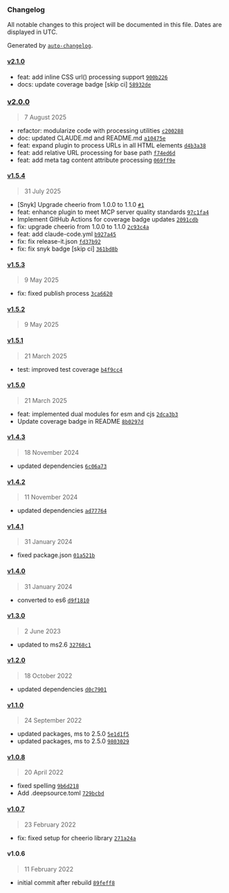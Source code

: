 ### Changelog

All notable changes to this project will be documented in this file. Dates are displayed in UTC.

Generated by [`auto-changelog`](https://github.com/CookPete/auto-changelog).

#### [v2.1.0](https://github.com/wernerglinka/metalsmith-safe-links/compare/v2.0.0...v2.1.0)

- feat: add inline CSS url() processing support [`900b226`](https://github.com/wernerglinka/metalsmith-safe-links/commit/900b22641d5b31f6d3db7a0c762a42514875d1b0)
- docs: update coverage badge [skip ci] [`58932de`](https://github.com/wernerglinka/metalsmith-safe-links/commit/58932de1a70025a67d448beca1cef4e4ca46b136)

### [v2.0.0](https://github.com/wernerglinka/metalsmith-safe-links/compare/v1.5.4...v2.0.0)

> 7 August 2025

- refactor: modularize code with processing utilities [`c200288`](https://github.com/wernerglinka/metalsmith-safe-links/commit/c20028826a660342a23759c1b0e84ef4fe3b2e12)
- doc: updated CLAUDE.md and README.md [`a10475e`](https://github.com/wernerglinka/metalsmith-safe-links/commit/a10475ed21ba342600167c1e05ee19d1f92a9fd9)
- feat: expand plugin to process URLs in all HTML elements [`d4b3a38`](https://github.com/wernerglinka/metalsmith-safe-links/commit/d4b3a3850bb2f949f7b369f57166c86e9da5e4d9)
- feat: add relative URL processing for base path [`f74ed6d`](https://github.com/wernerglinka/metalsmith-safe-links/commit/f74ed6dfb05625a425fa44f1ee4226fc8b1d97cd)
- feat: add meta tag content attribute processing [`069ff9e`](https://github.com/wernerglinka/metalsmith-safe-links/commit/069ff9e0decbc5b8c1d50ab14b1ba7fb40c32be1)

#### [v1.5.4](https://github.com/wernerglinka/metalsmith-safe-links/compare/v1.5.3...v1.5.4)

> 31 July 2025

- [Snyk] Upgrade cheerio from 1.0.0 to 1.1.0 [`#1`](https://github.com/wernerglinka/metalsmith-safe-links/pull/1)
- feat: enhance plugin to meet MCP server quality standards [`97c1fa4`](https://github.com/wernerglinka/metalsmith-safe-links/commit/97c1fa45d38d87f293a06b67e7abd73c363026da)
- Implement GitHub Actions for coverage badge updates [`2091cdb`](https://github.com/wernerglinka/metalsmith-safe-links/commit/2091cdb0ca60de6f7a47af96c53a1f4922f14af4)
- fix: upgrade cheerio from 1.0.0 to 1.1.0 [`2c93c4a`](https://github.com/wernerglinka/metalsmith-safe-links/commit/2c93c4af0aa4181b09bb2a070170f642fd58e3ee)
- feat: add claude-code.yml [`b927a45`](https://github.com/wernerglinka/metalsmith-safe-links/commit/b927a45b47166cd91163876035743c84a02ddbfa)
- fix: fix release-it.json [`fd37b92`](https://github.com/wernerglinka/metalsmith-safe-links/commit/fd37b92fbd76593bd849d04e6aa544a8c2c72030)
- fix: fix snyk badge [skip ci] [`361bd8b`](https://github.com/wernerglinka/metalsmith-safe-links/commit/361bd8b813f5913060d6ee8f115fbbe2c7778e18)

#### [v1.5.3](https://github.com/wernerglinka/metalsmith-safe-links/compare/v1.5.2...v1.5.3)

> 9 May 2025

- fix: fixed publish process [`3ca6620`](https://github.com/wernerglinka/metalsmith-safe-links/commit/3ca66206160274109398b611f85266c2bc050ba8)

#### [v1.5.2](https://github.com/wernerglinka/metalsmith-safe-links/compare/v1.5.1...v1.5.2)

> 9 May 2025

#### [v1.5.1](https://github.com/wernerglinka/metalsmith-safe-links/compare/v1.5.0...v1.5.1)

> 21 March 2025

- test: improved test coverage [`b4f9cc4`](https://github.com/wernerglinka/metalsmith-safe-links/commit/b4f9cc422db9c6d3698cb6fbfbadb670e365715e)

#### [v1.5.0](https://github.com/wernerglinka/metalsmith-safe-links/compare/v1.4.3...v1.5.0)

> 21 March 2025

- feat: implemented dual modules for esm and cjs [`2dca3b3`](https://github.com/wernerglinka/metalsmith-safe-links/commit/2dca3b31ed074f81fc3e5227edb986783df5ac33)
- Update coverage badge in README [`8b0297d`](https://github.com/wernerglinka/metalsmith-safe-links/commit/8b0297da7a1a16f63a9d6c6a2bfa9c1b899cbb36)

#### [v1.4.3](https://github.com/wernerglinka/metalsmith-safe-links/compare/v1.4.2...v1.4.3)

> 18 November 2024

- updated dependencies [`6c06a73`](https://github.com/wernerglinka/metalsmith-safe-links/commit/6c06a739aab19ad2d9fd8a6b21a44186ac1275bf)

#### [v1.4.2](https://github.com/wernerglinka/metalsmith-safe-links/compare/v1.4.1...v1.4.2)

> 11 November 2024

- updated dependencies [`ad77764`](https://github.com/wernerglinka/metalsmith-safe-links/commit/ad777640aea8c93416b84134761c7fc466eb046a)

#### [v1.4.1](https://github.com/wernerglinka/metalsmith-safe-links/compare/v1.4.0...v1.4.1)

> 31 January 2024

- fixed package.json [`01a521b`](https://github.com/wernerglinka/metalsmith-safe-links/commit/01a521b89dcd66b5a5f10181c71094a646821869)

#### [v1.4.0](https://github.com/wernerglinka/metalsmith-safe-links/compare/v1.3.0...v1.4.0)

> 31 January 2024

- converted to es6 [`d9f1810`](https://github.com/wernerglinka/metalsmith-safe-links/commit/d9f1810b9b14d4c90dc681dffb66da86f6e7659c)

#### [v1.3.0](https://github.com/wernerglinka/metalsmith-safe-links/compare/v1.2.0...v1.3.0)

> 2 June 2023

- updated to ms2.6 [`32768c1`](https://github.com/wernerglinka/metalsmith-safe-links/commit/32768c1c9f44290167bf9a0658b784a4af74f417)

#### [v1.2.0](https://github.com/wernerglinka/metalsmith-safe-links/compare/v1.1.0...v1.2.0)

> 18 October 2022

- updated dependencies [`d0c7901`](https://github.com/wernerglinka/metalsmith-safe-links/commit/d0c7901fa8667ea366a262e2d55cf4da66f24278)

#### [v1.1.0](https://github.com/wernerglinka/metalsmith-safe-links/compare/v1.0.8...v1.1.0)

> 24 September 2022

- updated packages, ms to 2.5.0 [`5e1d1f5`](https://github.com/wernerglinka/metalsmith-safe-links/commit/5e1d1f5968d9e6a9c930716c67a7c0ce12a5f731)
- updated packages, ms to 2.5.0 [`9803029`](https://github.com/wernerglinka/metalsmith-safe-links/commit/9803029b13bf232a319122ba1a5f233b4005908b)

#### [v1.0.8](https://github.com/wernerglinka/metalsmith-safe-links/compare/v1.0.7...v1.0.8)

> 20 April 2022

- fixed spelling [`9b6d218`](https://github.com/wernerglinka/metalsmith-safe-links/commit/9b6d218652aa1aa0fdda04788382d3e80bd351c5)
- Add .deepsource.toml [`729bcbd`](https://github.com/wernerglinka/metalsmith-safe-links/commit/729bcbd7766592e959280ad7840c0568102648f0)

#### [v1.0.7](https://github.com/wernerglinka/metalsmith-safe-links/compare/v1.0.6...v1.0.7)

> 23 February 2022

- fix: fixed setup for cheerio library [`271a24a`](https://github.com/wernerglinka/metalsmith-safe-links/commit/271a24a3c61323d7eee96cfdfaff9088df716b91)

#### v1.0.6

> 11 February 2022

- initial commit after rebuild [`89feff8`](https://github.com/wernerglinka/metalsmith-safe-links/commit/89feff861c5916b43ce928dedf8729b712a0d8f9)
